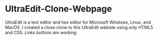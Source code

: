 # UltraEdit-Clone-Webpage
UltraEdit is a text editor and hex editor for Microsoft Windows, Linux, and MacOS. I created a close clone to this UltraEdit webiste using only HTML5 and CSS. *Links buttons are working*
